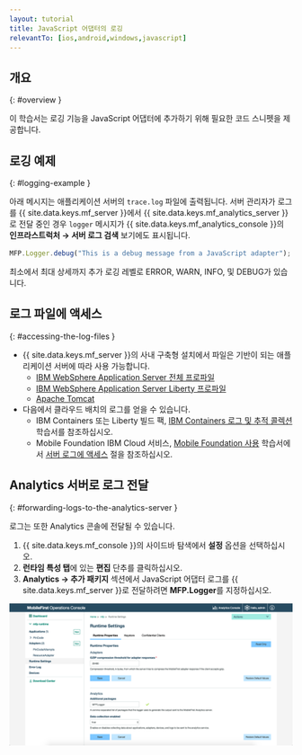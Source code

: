 ```yaml
---
layout: tutorial
title: JavaScript 어댑터의 로깅
relevantTo: [ios,android,windows,javascript]
---
```

<!-- NLS_CHARSET=UTF-8 -->
## 개요
{: #overview }

이 학습서는 로깅 기능을 JavaScript 어댑터에 추가하기 위해 필요한 코드 스니펫을 제공합니다.

## 로깅 예제
{: #logging-example }

아래 메시지는 애플리케이션 서버의 `trace.log` 파일에 출력됩니다. 서버 관리자가 로그를 {{ site.data.keys.mf_server }}에서 {{ site.data.keys.mf_analytics_server }}로 전달 중인 경우 `logger` 메시지가 {{ site.data.keys.mf_analytics_console }}의 **인프라스트럭처 → 서버 로그 검색** 보기에도 표시됩니다.

```javascript
MFP.Logger.debug("This is a debug message from a JavaScript adapter");
```

최소에서 최대 상세까지 추가 로깅 레벨로 ERROR, WARN, INFO, 및 DEBUG가 있습니다.

## 로그 파일에 액세스
{: #accessing-the-log-files }

* {{ site.data.keys.mf_server }}의 사내 구축형 설치에서 파일은 기반이 되는 애플리케이션 서버에 따라 사용 가능합니다.
    * [IBM WebSphere Application Server 전체 프로파일](http://ibm.biz/knowctr#SSEQTP_8.5.5/com.ibm.websphere.base.doc/ae/ttrb_trcover.html)
    * [IBM WebSphere Application Server Liberty 프로파일](http://ibm.biz/knowctr#SSEQTP_8.5.5/com.ibm.websphere.wlp.doc/ae/rwlp_logging.html?cp=SSEQTP_8.5.5%2F1-16-0-0)
    * [Apache Tomcat](http://tomcat.apache.org/tomcat-7.0-doc/logging.html)
* 다음에서 클라우드 배치의 로그를 얻을 수 있습니다.
    * IBM Containers 또는 Liberty 빌드 팩, [IBM Containers 로그 및 추적 콜렉션](../../../bluemix/mobilefirst-server-using-scripts/log-and-trace-collection/) 학습서를 참조하십시오.
    * Mobile Foundation IBM Cloud 서비스, [Mobile Foundation 사용](../../../bluemix/using-mobile-foundation) 학습서에서 [서버 로그에 액세스](../../../bluemix/using-mobile-foundation/#accessing-server-logs) 절을 참조하십시오. 

## Analytics 서버로 로그 전달
{: #forwarding-logs-to-the-analytics-server }

로그는 또한 Analytics 콘솔에 전달될 수 있습니다.

1. {{ site.data.keys.mf_console }}의 사이드바 탐색에서 **설정** 옵션을 선택하십시오.
2. **런타임 특성 탭**에 있는 **편집** 단추를 클릭하십시오.
3. **Analytics → 추가 패키지** 섹션에서 JavaScript 어댑터 로그를 {{ site.data.keys.mf_server }}로 전달하려면 **MFP.Logger**를 지정하십시오.

![콘솔에서 로그 필터링](javascript-filter.png)
